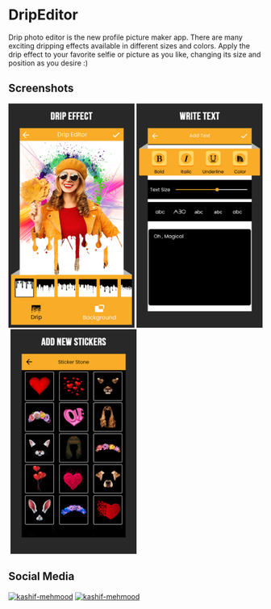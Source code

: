 # DripEditor

Drip photo editor is the new profile picture maker app. There are many exciting dripping effects available in different sizes and colors. Apply the drip effect to your favorite selfie or picture as you like, changing its size and position as you desire :)

## Screenshots
<img src="sc1.png" width="250">&nbsp;<img src="sc4.png" width="250">&nbsp;<img src="sc5.png" width="250">

## Social Media

<p align="left">
<a href="https://www.linkedin.com/in/harshsuvagiya" target="blank"><img align="center" src="https://raw.githubusercontent.com/rahuldkjain/github-profile-readme-generator/master/src/images/icons/Social/linked-in-alt.svg" alt="kashif-mehmood" height="30" width="40" /></a>
<a href="https://stackoverflow.com/users/10838454/harsh-suvagiya" target="blank"><img align="center" src="https://raw.githubusercontent.com/rahuldkjain/github-profile-readme-generator/master/src/images/icons/Social/stack-overflow.svg" alt="kashif-mehmood" height="30" width="40" /></a>
